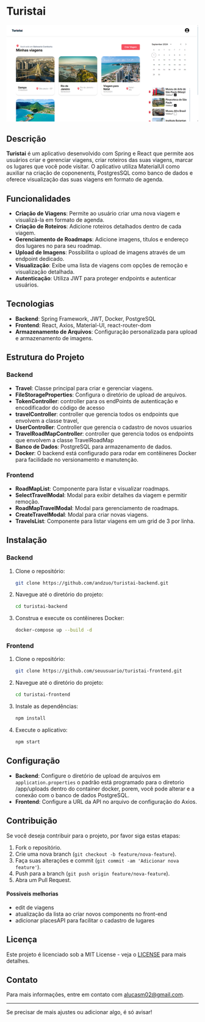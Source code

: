 # Turistai

![Projeto](./src/components/assets/print%201.PNG)

## Descrição

**Turistai** é um aplicativo desenvolvido com Spring e React que permite aos usuários criar e gerenciar viagens, criar roteiros das suas viagens, marcar os lugares que você pode visitar. O aplicativo utiliza MaterialUI como auxiliar na criação de coponenents, PostgresSQL como banco de dados e oferece visualização das suas viagens em formato de agenda.

## Funcionalidades

- **Criação de Viagens**: Permite ao usuário criar uma nova viagem e visualizá-la em formato de agenda.
- **Criação de Roteiros**: Adicione roteiros detalhados dentro de cada viagem.
- **Gerenciamento de Roadmaps**: Adicione imagens, títulos e endereço dos lugares no para seu roadmap.
- **Upload de Imagens**: Possibilita o upload de imagens através de um endpoint dedicado.
- **Visualização**: Exibe uma lista de viagens com opções de remoção e visualização detalhada.
- **Autenticação**: Utiliza JWT para proteger endpoints e autenticar usuários.

## Tecnologias

- **Backend**: Spring Framework, JWT, Docker, PostgreSQL
- **Frontend**: React, Axios, Material-UI, react-router-dom
- **Armazenamento de Arquivos**: Configuração personalizada para upload e armazenamento de imagens.

## Estrutura do Projeto

### Backend

- **Travel**: Classe principal para criar e gerenciar viagens.
- **FileStorageProperties**: Configura o diretório de upload de arquivos.
- **TokenController**: controller para os endPoints de autenticação e encodificador do código de acesso
- **travelController**: controller que gerencia todos os endpoints que envolvem a classe travel, 
- **UserController**: Controller que gerencia o cadastro de novos usuarios
- **TravelRoadMapController**: controller que gerencia todos os endpoints que envolvem a classe TravelRoadMap
- **Banco de Dados**: PostgreSQL para armazenamento de dados.
- **Docker**: O backend está configurado para rodar em contêineres Docker para facilidade no versionamento e manutenção.

### Frontend

- **RoadMapList**: Componente para listar e visualizar roadmaps.
- **SelectTravelModal**: Modal para exibir detalhes da viagem e permitir remoção.
- **RoadMapTravelModal**: Modal para gerenciamento de roadmaps.
- **CreateTravelModal**: Modal para criar novas viagens.
- **TravelsList**: Componente para listar viagens em um grid de 3 por linha.

## Instalação

### Backend

1. Clone o repositório:
   ```bash
   git clone https://github.com/andzuo/turistai-backend.git
   ```

3. Navegue até o diretório do projeto:
   ```bash
   cd turistai-backend
   ```

4. Construa e execute os contêineres Docker:
   ```bash
   docker-compose up --build -d
   ```

### Frontend

1. Clone o repositório:
   ```bash
   git clone https://github.com/seuusuario/turistai-frontend.git
   ```

2. Navegue até o diretório do projeto:
   ```bash
   cd turistai-frontend
   ```

3. Instale as dependências:
   ```bash
   npm install
   ```

4. Execute o aplicativo:
   ```bash
   npm start
   ```

## Configuração

- **Backend**: Configure o diretório de upload de arquivos em `application.properties` o padrão está programado para o diretorio /app/uploads dentro do container docker, porem, você pode alterar e a conexão com o banco de dados PostgreSQL.
- **Frontend**: Configure a URL da API no arquivo de configuração do Axios.

## Contribuição

Se você deseja contribuir para o projeto, por favor siga estas etapas:

1. Fork o repositório.
2. Crie uma nova branch (`git checkout -b feature/nova-feature`).
3. Faça suas alterações e commit (`git commit -am 'Adicionar nova feature'`).
4. Push para a branch (`git push origin feature/nova-feature`).
5. Abra um Pull Request.

#### Possiveis melhorias

- edit de viagens 
- atualização da lista ao criar novos components no front-end 
- adicionar placesAPI para facilitar o cadastro de lugares

## Licença

Este projeto é licenciado sob a MIT License - veja o [LICENSE](LICENSE) para mais detalhes.

## Contato

Para mais informações, entre em contato com [alucasm02@gmail.com](mailto:alucasm02@gmail.com).

---

Se precisar de mais ajustes ou adicionar algo, é só avisar!